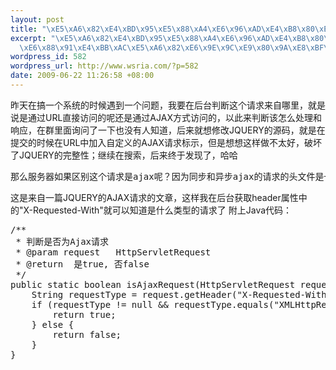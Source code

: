 ```yaml
--- 
layout: post
title: "\xE5\xA6\x82\xE4\xBD\x95\xE5\x88\xA4\xE6\x96\xAD\xE4\xB8\x80\xE4\xB8\xAA\xE8\xAF\xB7\xE6\xB1\x82\xE6\x98\xAF\xE5\x90\xA6\xE4\xB8\xBAAJAX\xE8\xAF\xB7\xE6\xB1\x82"
excerpt: "\xE5\xA6\x82\xE4\xBD\x95\xE5\x88\xA4\xE6\x96\xAD\xE4\xB8\x80\xE4\xB8\xAA\xE8\xAF\xB7\xE6\xB1\x82\xE6\x98\xAF\xE5\x90\xA6\xE4\xB8\xBAAJAX\xE8\xAF\xB7\xE6\xB1\x82\r\n\
  \xE6\x88\x91\xE4\xBB\xAC\xE5\xA6\x82\xE6\x9E\x9C\xE9\x80\x9A\xE8\xBF\x87X-Requested-With\"=\"XMLHttpRequest\xE2\x80\x9D\xE6\x9D\xA5\xE6\xA0\x87\xE8\xAF\x86\xE8\xBF\x99\xE4\xB8\xAA\xE8\xAF\xB7\xE6\xB1\x82\xE6\x98\xAFajax\xE7\x9A\x84\xE8\xAF\xB7\xE6\xB1\x82\xE3\x80\x82\xE5\xA6\x82\xE6\x9E\x9C\xE6\x9C\x8D\xE5\x8A\xA1\xE5\x99\xA8\xE7\xA1\xAC\xE6\x98\xAF\xE8\xA6\x81\xE5\x8C\xBA\xE5\x88\x86\xE7\x9A\x84\xE8\xAF\x9D\xEF\xBC\x8C\xE5\xB0\xB1\xE5\x8F\xAF\xE4\xBB\xA5\xE9\x80\x9A\xE8\xBF\x87\xE8\x8E\xB7\xE5\x8F\x96\xE8\xAF\xA5\xE5\xA4\xB4\xE9\x83\xA8\xE6\x9D\xA5\xE5\x88\xA4\xE6\x96\xAD\xE3\x80\x82"
wordpress_id: 582
wordpress_url: http://www.wsria.com/?p=582
date: 2009-06-22 11:26:58 +08:00
---
```

昨天在搞一个系统的时候遇到一个问题，我要在后台判断这个请求来自哪里，就是说是通过URL直接访问的呢还是通过AJAX方式访问的，以此来判断该怎么处理和响应，在群里面询问了一下也没有人知道，后来就想修改JQUERY的源码，就是在提交的时候在URL中加入自定义的AJAX请求标示，但是想想这样做不太好，破坏了JQUERY的完整性；继续在搜索，后来终于发现了，哈哈
<pre>那么服务器如果区别这个请求是ajax呢？因为同步和异步ajax的请求的头文件是一样的。我们如果通过X-Requested-With"="XMLHttpRequest”来标识这个请求是ajax的请求。如果服务器硬是要区分的话，就可以通过获取该头部来判断。</pre>
这是来自一篇JQUERY的AJAX请求的文章，这样我在后台获取header属性中的"X-Requested-With"就可以知道是什么类型的请求了
附上Java代码：
<pre lang="java">
/**
 * 判断是否为Ajax请求
 * @param request	HttpServletRequest
 * @return	是true, 否false
 */
public static boolean isAjaxRequest(HttpServletRequest request) {
	String requestType = request.getHeader("X-Requested-With");
	if (requestType != null && requestType.equals("XMLHttpRequest")) {
		return true;
	} else {
		return false;
	}
}
</pre>
